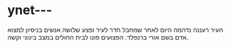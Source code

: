 # ynet---
העיר רעננה נדהמה היום לאחר שמחבל חדר לעיר ופצע שלושה אנשים בניסיון למצוא אדם בשם אורי ברנפלד. הפצועים פונו לבית החולים במצב בינוני וקשה.
